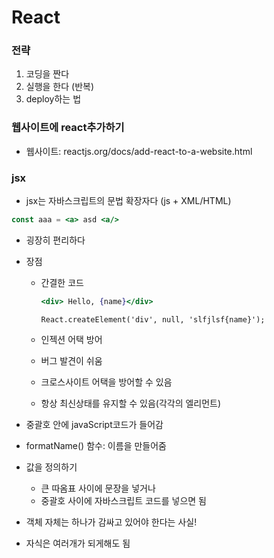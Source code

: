 # React

### 전략

1.  코딩을 짠다
2.  실행을 한다 (반복)
3.  deploy하는 법

### 웹사이트에 react추가하기

-   웹사이트: reactjs.org/docs/add-react-to-a-website.html

### jsx

-   jsx는 자바스크립트의 문법 확장자다 (js + XML/HTML)

```jsx
const aaa = <a> asd <a/>
```

-   굉장히 편리하다

-   장점

    -   간결한 코드

        ```jsx
        <div> Hello, {name}</div>
        ```

        ```react
        React.createElement('div', null, 'slfjlsf{name}');
        ```

    -   인젝션 어택 방어

    -   버그 발견이 쉬움

    -   크로스사이트 어택을 방어할 수 있음

    -   항상 최신상태를 유지할 수 있음(각각의 엘리먼트)

-   중괄호 안에 javaScript코드가 들어감

-   formatName() 함수: 이름을 만들어줌

-   값을 정의하기

    -   큰 따옴표 사이에 문장을 넣거나
    -   중괄호 사이에 자바스크립트 코드를 넣으면 됨

-   객체 자체는 하나가 감싸고 있어야 한다는 사실!

-   자식은 여러개가 되게해도 됨